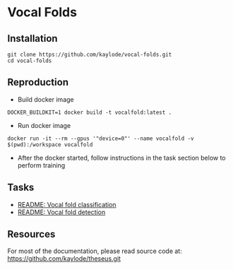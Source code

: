 # Vocal Folds

## **Installation**

```
git clone https://github.com/kaylode/vocal-folds.git
cd vocal-folds
```

## **Reproduction**

- Build docker image
```
DOCKER_BUILDKIT=1 docker build -t vocalfold:latest .
```

- Run docker image
```
docker run -it --rm --gpus '"device=0"' --name vocalfold -v $(pwd):/workspace vocalfold
```

- After the docker started, follow instructions in the task section below to perform training 

## Tasks

- [README: Vocal fold classification](./docs/classification.md)
- [README: Vocal fold detection](./docs/detection.md)



## **Resources**

For most of the documentation, please read source code at: https://github.com/kaylode/theseus.git